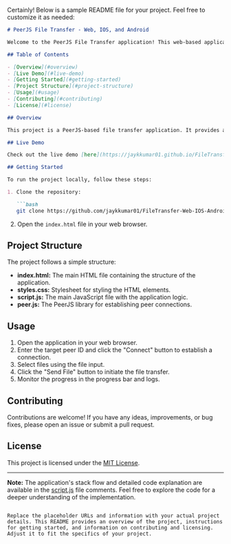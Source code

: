 Certainly! Below is a sample README file for your project. Feel free to customize it as needed:

```markdown
# PeerJS File Transfer - Web, IOS, and Android

Welcome to the PeerJS File Transfer application! This web-based application allows users to transfer files seamlessly between devices using the PeerJS library.

## Table of Contents

- [Overview](#overview)
- [Live Demo](#live-demo)
- [Getting Started](#getting-started)
- [Project Structure](#project-structure)
- [Usage](#usage)
- [Contributing](#contributing)
- [License](#license)

## Overview

This project is a PeerJS-based file transfer application. It provides a simple and intuitive interface for connecting with peers and transferring files between devices. The application supports multiple file selections, displays real-time transfer progress, and logs activities.

## Live Demo

Check out the live demo [here](https://jaykkumar01.github.io/FileTransfer-Web-IOS-Android/).

## Getting Started

To run the project locally, follow these steps:

1. Clone the repository:

   ```bash
   git clone https://github.com/jaykkumar01/FileTransfer-Web-IOS-Android.git
   ```

2. Open the `index.html` file in your web browser.

## Project Structure

The project follows a simple structure:

- **index.html:** The main HTML file containing the structure of the application.
- **styles.css:** Stylesheet for styling the HTML elements.
- **script.js:** The main JavaScript file with the application logic.
- **peer.js:** The PeerJS library for establishing peer connections.

## Usage

1. Open the application in your web browser.
2. Enter the target peer ID and click the "Connect" button to establish a connection.
3. Select files using the file input.
4. Click the "Send File" button to initiate the file transfer.
5. Monitor the progress in the progress bar and logs.

## Contributing

Contributions are welcome! If you have any ideas, improvements, or bug fixes, please open an issue or submit a pull request.

## License

This project is licensed under the [MIT License](LICENSE).

---

**Note:** The application's stack flow and detailed code explanation are available in the [script.js](script.js) file comments. Feel free to explore the code for a deeper understanding of the implementation.
```

Replace the placeholder URLs and information with your actual project details. This README provides an overview of the project, instructions for getting started, and information on contributing and licensing. Adjust it to fit the specifics of your project.
